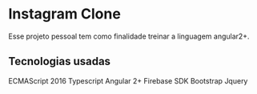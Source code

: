 # Instagram Clone

Esse projeto pessoal tem como finalidade treinar a linguagem angular2+.

## Tecnologias usadas

ECMAScript 2016
Typescript
Angular 2+
Firebase SDK
Bootstrap
Jquery